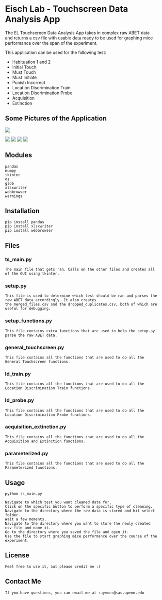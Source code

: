 
# Eisch Lab - Touchscreen Data Analysis App

The EL Touchscreen Data Analysis App takes in complex raw ABET data and returns a csv file with usable data ready to be used for graphing mice performance over the span of the experiment.

This application can be used for the following test:
* Habituation 1 and 2
* Initial Touch
* Must Touch
* Must Initiate
* Punish Incorrect
* Location Discrimination Train
* Location Discrimination Probe
* Acquisition
* Extinction

## Some Pictures of the Application
![](images/main_menu.png) 

![](images/ld_train_sub_menu.png) ![](images/ld_probe_sub_menu.png) 
![](images/acq_ext_sub_menu.png) ![](images/parameterized_sub_menu.png)

## Modules
  ```
  pandas
  numpy
  tkinter
  os
  glob
  xlsxwriter
  webbrowser
  warnings
  ```
 
 ## Installation
  ```
  pip install pandas
  pip install xlsxwriter
  pip install webbrowser
  ```
  
 ## Files
 ### ts_main.py
 ```
 The main file that gets ran. Calls on the other files and creates all of the GUI using tkinter.
 ```
 
 ### setup.py
 ```
 This file is used to determine which test should be ran and parses the raw ABET data accordingly. It also creates
 the merged_files.csv and the dropped_duplicates.csv, both of which are useful for debugging.
 ```
 
 ### setup_functions.py
 ```
 This file contains extra functions that are used to help the setup.py parse the raw ABET data.
 ```
 
 ### general_touchscreen.py
 ```
 This file contains all the functions that are used to do all the General Touchscreen functions.
 ```
 
 ### ld_train.py
 ```
 This file contains all the functions that are used to do all the Location Discrimination Train functions.
 ```
 
 ### ld_probe.py
 ```
 This file contains all the functions that are used to do all the Location Discrimination Probe functions.
 ```
 
 ### acquisition_extinction.py
 ```
 This file contains all the functions that are used to do all the Acquisition and Extinction functions.
 ```
 
 ### parameterized.py
 ```
 This file contains all the functions that are used to do all the Parameterized functions.
 ```
 
 ## Usage
 ```
 python ts_main.py
 
 Navigate to which test you want cleaned data for.
 Click on the specific button to perform a specific type of cleaning.
 Navigate to the directory where the raw data is stored and hit select folder.
 Wait a few moments.
 Navigate to the directory where you want to store the newly created csv file and name it.
 Go to the directory where you saved the file and open it.
 Use the file to start graphing mice performance over the course of the experiment.
 ```
 
 ## License
 ```
 Feel free to use it, but please credit me :)
 ``` 
 
 ## Contact Me
 ```
 If you have questions, you can email me at raymons@sas.upenn.edu
 ```
 
